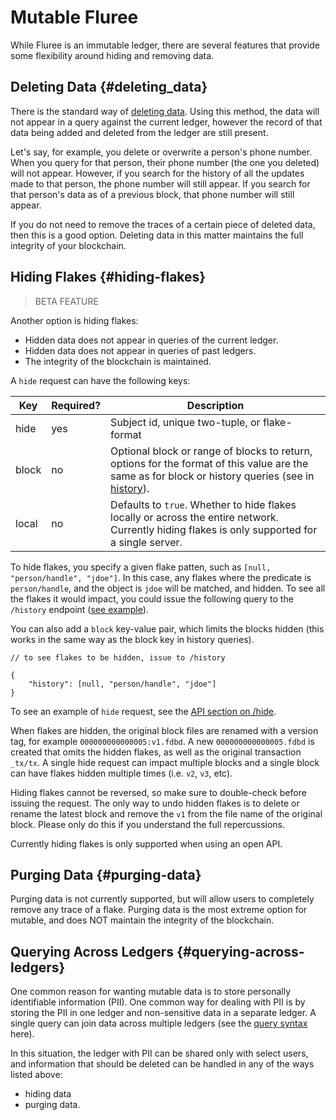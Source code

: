 # Mutable Fluree

While Fluree is an immutable ledger, there are several features that provide some
flexibility around hiding and removing data.

## Deleting Data {#deleting_data}

There is the standard way of [deleting data](/overview/transact/deleting_data.md). Using
this method, the data will not appear in a query against the current ledger, however
the record of that data being added and deleted from the ledger are still present.

Let's say, for example, you delete or overwrite a person's phone number. When you
query for that person, their phone number (the one you deleted) will not appear.
However, if you search for the history of all the updates made to that person, the
phone number will still appear. If you search for that person's data as of a previous
block, that phone number will still appear.

If you do not need to remove the traces of a certain piece of deleted data, then
this is a good option. Deleting data in this matter maintains the full integrity
of your blockchain.

## Hiding Flakes {#hiding-flakes}

> BETA FEATURE

Another option is hiding flakes:

- Hidden data does not appear in queries of the current ledger.
- Hidden data does not appear in queries of past ledgers.
- The integrity of the blockchain is maintained.

A `hide` request can have the following keys:

<!-- markdownlint-disable MD013 -->
Key | Required? | Description
-- | -- | --
hide | yes | Subject id, unique two-tuple, or flake-format
block | no | Optional block or range of blocks to return, options for the format of this value are the same as for block or history queries (see in [history](/overview/query/history_query.md)).
local | no | Defaults to `true`. Whether to hide flakes locally or across the entire network. Currently hiding flakes is only supported for a single server.

To hide flakes, you specify a given flake patten, such as
`[null, "person/handle", "jdoe"]`. In this case, any flakes where the predicate
is `person/handle`, and the object is `jdoe` will be matched, and hidden. To see
all the flakes it would impact, you could issue the following query to the `/history`
endpoint ([see example](/reference/http/examples.md#history)).

You can also add a `block` key-value pair, which limits the blocks hidden (this
works in the same way as the block key in history queries).

```all
// to see flakes to be hidden, issue to /history 

{
    "history": [null, "person/handle", "jdoe"]
}
```

To see an example of `hide` request, see the [API section on /hide](/reference/http/examples.md#hide).

When flakes are hidden, the original block files are renamed with a version tag,
for example `000000000000005:v1.fdbd`. A new `000000000000005.fdbd` is created that
omits the hidden flakes, as well as the original transaction `_tx/tx`. A single
hide request can impact multiple blocks and a single block can have flakes hidden
multiple times (i.e. `v2`, `v3`, etc).

Hiding flakes cannot be reversed, so make sure to double-check before issuing the
request. The only way to undo hidden flakes is to delete or rename the latest block
and remove the `v1` from the file name of the original block. Please only do this
if you understand the full repercussions.

Currently hiding flakes is only supported when using an open API.

## Purging Data {#purging-data}

Purging data is not currently supported, but will allow users to completely remove
any trace of a flake. Purging data is the most extreme option for mutable, and does
NOT maintain the integrity of the blockchain.

## Querying Across Ledgers {#querying-across-ledgers}

One common reason for wanting mutable data is to store personally identifiable information
(PII). One common way for dealing with PII is by storing the PII in one ledger and
non-sensitive data in a separate ledger. A single query can join data across multiple
ledgers (see the [query syntax](/overview/query/analytical_query.md#prefixes-key) here).

In this situation, the ledger with PII can be shared only with select users, and
information that should be deleted can be handled in any of the ways listed above:

- hiding data
- purging data.
